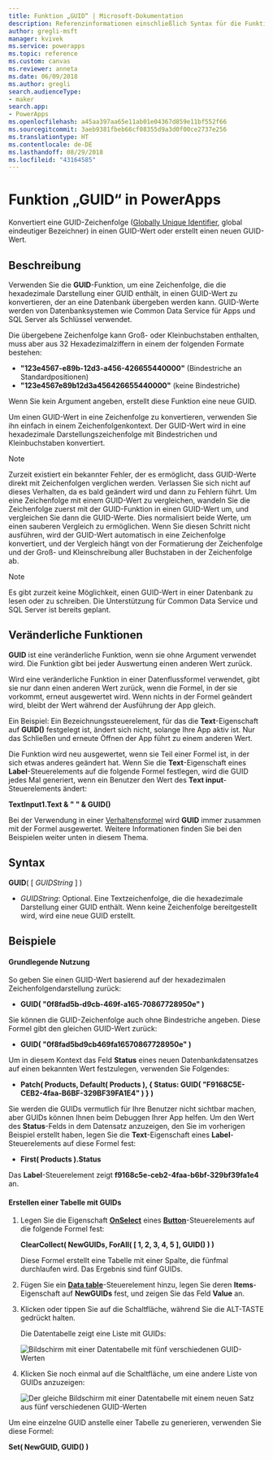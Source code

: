 ```yaml
---
title: Funktion „GUID“ | Microsoft-Dokumentation
description: Referenzinformationen einschließlich Syntax für die Funktion „GUID“ in PowerApps
author: gregli-msft
manager: kvivek
ms.service: powerapps
ms.topic: reference
ms.custom: canvas
ms.reviewer: anneta
ms.date: 06/09/2018
ms.author: gregli
search.audienceType:
- maker
search.app:
- PowerApps
ms.openlocfilehash: a45aa397aa65e11ab01e04367d859e11bf552f66
ms.sourcegitcommit: 3aeb9381fbeb66cf08355d9a3d0f00ce2737e256
ms.translationtype: HT
ms.contentlocale: de-DE
ms.lasthandoff: 08/29/2018
ms.locfileid: "43164585"
---
```

# <a name="guid-function-in-powerapps"></a>Funktion „GUID“ in PowerApps
Konvertiert eine GUID-Zeichenfolge ([Globally Unique Identifier](https://en.wikipedia.org/wiki/Universally_unique_identifier), global eindeutiger Bezeichner) in einen GUID-Wert oder erstellt einen neuen GUID-Wert.

## <a name="description"></a>Beschreibung
Verwenden Sie die **GUID**-Funktion, um eine Zeichenfolge, die die hexadezimale Darstellung einer GUID enthält, in einen GUID-Wert zu konvertieren, der an eine Datenbank übergeben werden kann. GUID-Werte werden von Datenbanksystemen wie Common Data Service für Apps und SQL Server als Schlüssel verwendet.

Die übergebene Zeichenfolge kann Groß- oder Kleinbuchstaben enthalten, muss aber aus 32 Hexadezimalziffern in einem der folgenden Formate bestehen:

- **"123e4567-e89b-12d3-a456-426655440000"** (Bindestriche an Standardpositionen)
- **"123e4567e89b12d3a456426655440000"** (keine Bindestriche)

Wenn Sie kein Argument angeben, erstellt diese Funktion eine neue GUID.

Um einen GUID-Wert in eine Zeichenfolge zu konvertieren, verwenden Sie ihn einfach in einem Zeichenfolgenkontext. Der GUID-Wert wird in eine hexadezimale Darstellungszeichenfolge mit Bindestrichen und Kleinbuchstaben konvertiert. 

> [!NOTE]
> Zurzeit existiert ein bekannter Fehler, der es ermöglicht, dass GUID-Werte direkt mit Zeichenfolgen verglichen werden.  Verlassen Sie sich nicht auf dieses Verhalten, da es bald geändert wird und dann zu Fehlern führt.  Um eine Zeichenfolge mit einem GUID-Wert zu vergleichen, wandeln Sie die Zeichenfolge zuerst mit der GUID-Funktion in einen GUID-Wert um, und vergleichen Sie dann die GUID-Werte.  Dies normalisiert beide Werte, um einen sauberen Vergleich zu ermöglichen.  Wenn Sie diesen Schritt nicht ausführen, wird der GUID-Wert automatisch in eine Zeichenfolge konvertiert, und der Vergleich hängt von der Formatierung der Zeichenfolge und der Groß- und Kleinschreibung aller Buchstaben in der Zeichenfolge ab.

> [!NOTE]
> Es gibt zurzeit keine Möglichkeit, einen GUID-Wert in einer Datenbank zu lesen oder zu schreiben.  Die Unterstützung für Common Data Service und SQL Server ist bereits geplant. 

## <a name="volatile-functions"></a>Veränderliche Funktionen
**GUID** ist eine veränderliche Funktion, wenn sie ohne Argument verwendet wird. Die Funktion gibt bei jeder Auswertung einen anderen Wert zurück.  

Wird eine veränderliche Funktion in einer Datenflussformel verwendet, gibt sie nur dann einen anderen Wert zurück, wenn die Formel, in der sie vorkommt, erneut ausgewertet wird. Wenn nichts in der Formel geändert wird, bleibt der Wert während der Ausführung der App gleich.

Ein Beispiel: Ein Bezeichnungssteuerelement, für das die **Text**-Eigenschaft auf **GUID()** festgelegt ist, ändert sich nicht, solange Ihre App aktiv ist. Nur das Schließen und erneute Öffnen der App führt zu einem anderen Wert.

Die Funktion wird neu ausgewertet, wenn sie Teil einer Formel ist, in der sich etwas anderes geändert hat. Wenn Sie die **Text**-Eigenschaft eines **Label**-Steuerelements auf die folgende Formel festlegen, wird die GUID jedes Mal generiert, wenn ein Benutzer den Wert des **Text input**-Steuerelements ändert:

**TextInput1.Text & " " & GUID()**

Bei der Verwendung in einer [Verhaltensformel](../working-with-formulas-in-depth.md) wird **GUID** immer zusammen mit der Formel ausgewertet. Weitere Informationen finden Sie bei den Beispielen weiter unten in diesem Thema.

## <a name="syntax"></a>Syntax
**GUID**( [ *GUIDString* ] )


* *GUIDString*: Optional.  Eine Textzeichenfolge, die die hexadezimale Darstellung einer GUID enthält. Wenn keine Zeichenfolge bereitgestellt wird, wird eine neue GUID erstellt.

## <a name="examples"></a>Beispiele

#### <a name="basic-usage"></a>Grundlegende Nutzung

So geben Sie einen GUID-Wert basierend auf der hexadezimalen Zeichenfolgendarstellung zurück:

* **GUID( "0f8fad5b-d9cb-469f-a165-70867728950e" )**

Sie können die GUID-Zeichenfolge auch ohne Bindestriche angeben. Diese Formel gibt den gleichen GUID-Wert zurück:

* **GUID( "0f8fad5bd9cb469fa16570867728950e" )**

Um in diesem Kontext das Feld **Status** eines neuen Datenbankdatensatzes auf einen bekannten Wert festzulegen, verwenden Sie Folgendes:

* **Patch( Products, Default( Products ), { Status: GUID( "F9168C5E-CEB2-4faa-B6BF-329BF39FA1E4" ) } )**

Sie werden die GUIDs vermutlich für Ihre Benutzer nicht sichtbar machen, aber GUIDs können Ihnen beim Debuggen Ihrer App helfen. Um den Wert des **Status**-Felds in dem Datensatz anzuzeigen, den Sie im vorherigen Beispiel erstellt haben, legen Sie die **Text**-Eigenschaft eines **Label**-Steuerelements auf diese Formel fest:

* **First( Products ).Status**

Das **Label**-Steuerelement zeigt **f9168c5e-ceb2-4faa-b6bf-329bf39fa1e4** an.

#### <a name="create-a-table-of-guids"></a>Erstellen einer Tabelle mit GUIDs

1. Legen Sie die Eigenschaft **[OnSelect](../controls/properties-core.md)** eines **[Button](../controls/control-button.md)**-Steuerelements auf die folgende Formel fest:

    **ClearCollect( NewGUIDs, ForAll( [ 1, 2, 3, 4, 5 ], GUID() ) )**

    Diese Formel erstellt eine Tabelle mit einer Spalte, die fünfmal durchlaufen wird. Das Ergebnis sind fünf GUIDs.

1. Fügen Sie ein **[Data table](../controls/control-data-table.md)**-Steuerelement hinzu, legen Sie deren **Items**-Eigenschaft auf **NewGUIDs** fest, und zeigen Sie das Feld **Value** an.

1. Klicken oder tippen Sie auf die Schaltfläche, während Sie die ALT-TASTE gedrückt halten.

    Die Datentabelle zeigt eine Liste mit GUIDs:

    ![Bildschirm mit einer Datentabelle mit fünf verschiedenen GUID-Werten](media/function-guid/guid-collection-1.png)

1. Klicken Sie noch einmal auf die Schaltfläche, um eine andere Liste von GUIDs anzuzeigen:

    ![Der gleiche Bildschirm mit einer Datentabelle mit einem neuen Satz aus fünf verschiedenen GUID-Werten](media/function-guid/guid-collection-2.png)

Um eine einzelne GUID anstelle einer Tabelle zu generieren, verwenden Sie diese Formel:

**Set( NewGUID, GUID() )**
